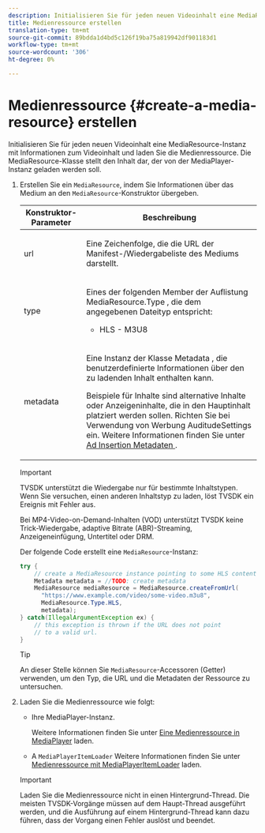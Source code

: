 ```yaml
---
description: Initialisieren Sie für jeden neuen Videoinhalt eine MediaResource-Instanz mit Informationen zum Videoinhalt und laden Sie die Medienressource. Die MediaResource-Klasse stellt den Inhalt dar, der von der MediaPlayer-Instanz geladen werden soll.
title: Medienressource erstellen
translation-type: tm+mt
source-git-commit: 89bdda1d4bd5c126f19ba75a819942df901183d1
workflow-type: tm+mt
source-wordcount: '306'
ht-degree: 0%

---
```



# Medienressource {#create-a-media-resource} erstellen

Initialisieren Sie für jeden neuen Videoinhalt eine MediaResource-Instanz mit Informationen zum Videoinhalt und laden Sie die Medienressource. Die MediaResource-Klasse stellt den Inhalt dar, der von der MediaPlayer-Instanz geladen werden soll.

1. Erstellen Sie ein `MediaResource`, indem Sie Informationen über das Medium an den `MediaResource`-Konstruktor übergeben.

   <table id="table_DD0D5D9129D54F73881399B9B4FF546A"> 
    <thead> 
    <tr> 
    <th colname="col1" class="entry"> Konstruktor-Parameter </th> 
    <th colname="col2" class="entry"> Beschreibung </th> 
    </tr> 
    </thead>
    <tbody> 
    <tr> 
    <td colname="col1"> <p>url </p> </td> 
    <td colname="col2"> <p>Eine Zeichenfolge, die die URL der Manifest-/Wiedergabeliste des Mediums darstellt. </p> </td> 
    </tr> 
    <tr> 
    <td colname="col1"> <p>type </p> </td> 
    <td colname="col2"> <p>Eines der folgenden Member der Auflistung <span class="codeph"> MediaResource.Type </span>, die dem angegebenen Dateityp entspricht: 
    <ul id="ul_72636C41CA7E4538A3BE11A79E0282FC"> 
    <li id="li_070960200DEB40E992C58FCB8909AEA3"> <span class="codeph"> HLS  </span> - M3U8 </li> 
    </ul> </p> </td> 
    </tr> 
    <tr> 
    <td colname="col1"> <p>metadata </p> </td> 
    <td colname="col2"> <p>Eine Instanz der Klasse <span class="codeph"> Metadata </span>, die benutzerdefinierte Informationen über den zu ladenden Inhalt enthalten kann. </p> <p>Beispiele für Inhalte sind alternative Inhalte oder Anzeigeninhalte, die in den Hauptinhalt platziert werden sollen. Richten Sie bei Verwendung von Werbung <span class="codeph"> AuditudeSettings </span> ein. Weitere Informationen finden Sie unter <a href="../../../tvsdk-1.4-for-android/ad-insertion/ad-insertion-metadata/android-1.4-ad-insertion-metadata-set-up.md" format="dita" scope="local"> Ad Insertion Metadaten </a>. </p> </td> 
    </tr> 
    </tbody> 
    </table>

   >[!IMPORTANT]
   >
   >TVSDK unterstützt die Wiedergabe nur für bestimmte Inhaltstypen. Wenn Sie versuchen, einen anderen Inhaltstyp zu laden, löst TVSDK ein Ereignis mit Fehler aus.
   >
   >Bei MP4-Video-on-Demand-Inhalten (VOD) unterstützt TVSDK keine Trick-Wiedergabe, adaptive Bitrate (ABR)-Streaming, Anzeigeneinfügung, Untertitel oder DRM.

   Der folgende Code erstellt eine `MediaResource`-Instanz:

   ```java
   try { 
       // create a MediaResource instance pointing to some HLS content 
       Metadata metadata = //TODO: create metadata  
       MediaResource mediaResource = MediaResource.createFromUrl( 
         "https://www.example.com/video/some-video.m3u8",  
         MediaResource.Type.HLS,  
         metadata); 
   } catch(IllegalArgumentException ex) { 
       // this exception is thrown if the URL does not point  
       // to a valid url. 
   } 
   ```

   >[!TIP]
   >
   >An dieser Stelle können Sie `MediaResource`-Accessoren (Getter) verwenden, um den Typ, die URL und die Metadaten der Ressource zu untersuchen.

1. Laden Sie die Medienressource wie folgt:

   * Ihre MediaPlayer-Instanz.

      Weitere Informationen finden Sie unter [Eine Medienressource in MediaPlayer](../../../tvsdk-1.4-for-android/ui-configure/mediaplayer-initialize-for-video/android-1.4-media-resource-load.md) laden.
   * A `MediaPlayerItemLoader` Weitere Informationen finden Sie unter [Medienressource mit MediaPlayerItemLoader](../../../tvsdk-1.4-for-android/ui-configure/mediaplayer-initialize-for-video/android-1.4-media-mediaplayeritemloader.md) laden.
   >[!IMPORTANT]
   >
   >Laden Sie die Medienressource nicht in einen Hintergrund-Thread. Die meisten TVSDK-Vorgänge müssen auf dem Haupt-Thread ausgeführt werden, und die Ausführung auf einem Hintergrund-Thread kann dazu führen, dass der Vorgang einen Fehler auslöst und beendet.

